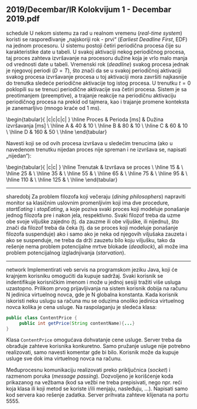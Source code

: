 2019/Decembar/IR Kolokvijum 1 - Decembar 2019.pdf
--------------------------------------------------------------------------------
schedule
U  nekom  sistemu  za  rad  u  realnom  vremenu  (*real-time system*)  koristi  se  raspoređivanje  „najskoriji rok - prvi“ (*Earliest Deadline First*, EDF) na jednom procesoru. U sistemu postoji  četiri  periodična  procesa  čije  su  karakteristike  date  u  tabeli.  U  svakoj  aktivaciji  nekog periodičnog  procesa,  taj  proces  zahteva  izvršavanje  na  procesoru  dužine  koja  je  vrlo  malo manja od vrednosti date u tabeli. Vremenski rok (*deadline*) svakog procesa jednak je njegovoj  periodi  ($D = T$),  što  znači  da  se  u  svakoj  periodičnoj  aktivaciji  svakog  procesa  izvršavanje procesa u toj aktivaciji mora završiti najkasnije do trenutka sledeće periodične  aktivacije  tog istog procesa. U trenutku $t = 0$ poklopili su se trenuci periodične aktivacije sva četiri procesa.  Sistem   je   sa   preotimanjem   (preemptive),   a   trajanje   reakcije   na   periodičnu   aktivaciju periodičnog  procesa  na  prekid  od  tajmera,  kao  i  trajanje  promene  konteksta  je  zanemarljivo (mnogo kraće od 1 ms). 

\begin{tabular}{ |c|c|c|c| }
\hline
Proces & Perioda [ms] & Dužina izvršavanja [ms] \\
\hline
A & 40 & 10 \\
\hline
B & 80 & 10 \\
\hline
C & 60 & 10 \\
\hline
D & 160 & 50 \\
\hline
\end{tabular}

Navesti  koji  se  od  ovih  procesa  izvršava  u  sledećim  trenucima  (ako  u  navedenom  trenutku nijedan proces nije spreman i ne izvršava se, napisati „nijedan“): 

\begin{tabular}{ |c|c| }
\hline
Trenutak & Izvršava se proces \\
\hline
15 & \\
\hline
25 & \\
\hline
35 & \\
\hline
55 & \\
\hline
65 & \\
\hline
75 & \\
\hline
95 & \\
\hline
110 & \\
\hline
125 & \\
\hline
\end{tabular}

--------------------------------------------------------------------------------
sharedobj
Za  problem  filozofa  koji  večeraju  (*dining philosophers*)  napraviti  monitor  sa  klasičnim uslovnim promenljivim koji ima dve procedure, *startEating* i *stopEating*, a koje poziva svaki proces  koji  modeluje  ponašanje  jednog  filozofa  pre  i  nakon  jela,  respektivno.  Svaki  filozof  treba da uzme obe svoje viljuške zajedno (tj. da zauzme ili obe viljuške, ili nijednu), što znači da  filozof  treba  da  čeka  (tj.  da  se  proces  koji  modeluje  ponašanje  filozofa  suspenduje)  ako  i  samo ako je neka od njegovih viljušaka zauzeta i ako se suspenduje, ne treba da drži zauzetu bilo  koju  viljušku,  tako  da  rešenje  nema  problem  potencijalne  mrtve  blokade  (*deadlock*),  ali  može ima problem potencijalnog izgladnjivanja (*starvation*). 

--------------------------------------------------------------------------------
network
Implementirati veb servis na programskom jeziku Java, koji će krajnjem korisniku omogućiti da kupuje sadržaj. Svaki korisnik se indentifikuje korisničkim imenom i može u jednoj sesiji tražiti  više  usluga  uzastopno.  Prilikom  prvog  prijavljivanja  na  sistem  korisnik  dobija  na  računu N jedinica virtuelnog novca, gde je N globalna konstanta. Kada korisnik iskoristi neku uslugu sa računa mu se oduzima onoliko jedinica virtuelnog novca kolika je cena usluge. Na raspolaganju je sledeća klasa: 
```java
public class ContentPrice { 
     public int getPrice(String contentName){...} 
}
```
Klasa `ContentPrice` omogućava dohvatanje cene usluge. Server treba da obrađuje zahteve korisnika konkuretno. Samo pružanje usluge nije potrebno realizovati, samo navesti komentar gde bi bilo. Korisnik može da kupuje usluge sve dok ima virtuelnog novca na računu.

Međuprocesnu  komunikaciju  realizovati  preko  priključnica  (*socket*)  i  razmenom  poruka  (*message passing*).  Dozvoljeno  je  korišćenje  koda  prikazanog  na  vežbama  (kod  sa  vežbi  ne  treba prepisivati, nego npr. reći koja klasa ili koji metod se koriste i/ili menjaju, nasleđuju, ...). Napisati  samo  kod  servera  kao  rešenje  zadatka.  Server  prihvata  zahteve  klijenata  na  portu  5555.
